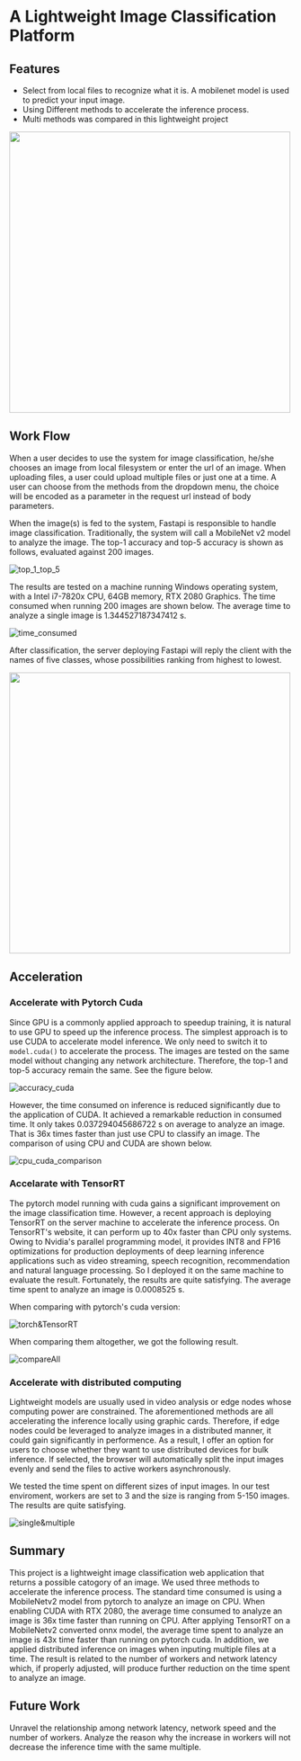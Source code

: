 # A Lightweight Image Classification Platform

## Features
- Select from local files to recognize what it is. A mobilenet model is used to predict your input image.
- Using Different methods to accelerate the inference process.
- Multi methods was compared in this lightweight project

<img src="http://showdoc.hypercool.cn:4999/server/../Public/Uploads/2020-08-30/5f4a808845358.png" width=500px>

## Work Flow
When a user decides to use the system for image classification, he/she chooses an image from local filesystem or enter the url of an image. When uploading files, a user could upload multiple files or just one at a time. A user can choose from the methods from the dropdown menu, the choice will be encoded as a parameter in the request url instead of body parameters.

When the image(s) is fed to the system, Fastapi is responsible to handle image classification. Traditionally, the system will call a MobileNet v2 model to analyze the image. The top-1 accuracy and top-5 accuracy is shown as follows, evaluated against 200 images.

![top_1_top_5](http://showdoc.hypercool.cn:4999/server/../Public/Uploads/2020-08-30/5f4a83924893d.png)

The results are tested on a machine running Windows operating system, with a Intel i7-7820x CPU, 64GB memory, RTX 2080 Graphics. The time consumed when running 200 images are shown below. The average time to analyze a single image is 1.344527187347412 s.

![time_consumed](http://showdoc.hypercool.cn:4999/server/../Public/Uploads/2020-08-30/5f4a85d78b61a.png)

After classification, the server deploying Fastapi will reply the client with the names of five classes, whose possibilities ranking from highest to lowest. 

<img src="http://showdoc.hypercool.cn:4999/server/../Public/Uploads/2020-08-30/5f4a882e8a777.png" width=500px>

## Acceleration

### Accelerate with Pytorch Cuda

Since GPU is a commonly applied approach to speedup training, it is natural to use GPU to speed up the inference process. The simplest approach is to use CUDA to accelerate model inference. We only need to switch it to `model.cuda()` to accelerate the process. The images are tested on the same model without changing any network architecture. Therefore, the top-1 and top-5 accuracy remain the same. See the figure below. 

![accuracy_cuda](http://showdoc.hypercool.cn:4999/server/../Public/Uploads/2020-08-30/5f4a9cbe00209.png)

However, the time consumed on inference is reduced significantly due to the application of CUDA. It achieved a remarkable reduction in consumed time. It only takes 0.037294045686722 s on average to analyze an image. That is 36x times faster than just use CPU to classify an image. The comparison of using CPU and CUDA are shown below. 

![cpu_cuda_comparison](http://showdoc.hypercool.cn:4999/server/../Public/Uploads/2020-08-30/5f4aa104bf7d3.png)

### Accelarate with TensorRT

The pytorch model running with cuda gains a significant improvement on the image classification time. However, a recent approach is deploying TensorRT on the server machine to accelerate the inference process. On TensorRT's website, it can perform up to 40x faster than CPU only systems. Owing to Nvidia's parallel programming model, it provides INT8 and FP16 optimizations for production deployments of deep learning inference applications such as video streaming, speech recognition, recommendation and natural language processing. So I deployed it on the same machine to evaluate the result. Fortunately, the results are quite satisfying. The average time spent to analyze an image is 0.0008525 s.

When comparing with pytorch's cuda version:

![torch&TensorRT](http://showdoc.hypercool.cn:4999/server/../Public/Uploads/2020-08-30/5f4bc7a0385cd.png)

When comparing them altogether, we got the following result.

![compareAll](http://showdoc.hypercool.cn:4999/server/../Public/Uploads/2020-08-30/5f4bc7a4c6c09.png)

### Accelerate with distributed computing

Lightweight models are usually used in video analysis or edge nodes whose computing power are constrained. The aforementioned methods are all accelerating the inference locally using graphic cards. Therefore, if edge nodes could be leveraged to analyze images in a distributed manner, it could gain significantly in performence. As a result, I offer an option for users to choose whether they want to use distributed devices for bulk inference. If selected, the browser will automatically split the input images evenly and send the files to active workers asynchronously. 

We tested the time spent on different sizes of input images. In our test enviroment, workers are set to 3 and the size is ranging from 5-150 images. The results are quite satisfying. 

![single&multiple](http://showdoc.hypercool.cn:4999/server/../Public/Uploads/2020-08-31/5f4c82de2f64a.png)

## Summary

This project is a lightweight image classification web application that returns a possible catogory of an image. We used three methods to accelerate the inference process. The standard time consumed is using a MobileNetv2 model from pytorch to analyze an image on CPU. When enabling CUDA with RTX 2080, the average time consumed to analyze an image is 36x time faster than running on CPU. After applying TensorRT on a MobileNetv2 converted onnx model, the average time spent to analyze an image is 43x time faster than running on pytorch cuda. In addition, we applied distributed inference on images when inputing multiple files at a time. The result is related to the number of workers and network latency which, if properly adjusted, will produce further reduction on the time spent to analyze an image.

## Future Work

Unravel the relationship among network latency, network speed and the number of workers. Analyze the reason why the increase in workers will not decrease the inference time with the same multiple.